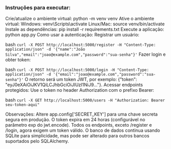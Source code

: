 ### Instruções para executar:
Crie/atualize o ambiente virtual: python -m venv venv
Ative o ambiente virtual:
Windows: venv\Scripts\activate
Linux/Mac: source venv/bin/activate
Instale as dependências: pip install -r requirements.txt
Execute a aplicação: python app.py
Como usar a autenticação:
Registrar um usuário:

bash
``curl -X POST http://localhost:5000/register -H "Content-Type: application/json" -d '{"name":"João Silva","email":"joao@example.com","password":"sua-senha"}'``
Fazer login e obter token:

bash
``curl -X POST http://localhost:5000/login -H "Content-Type: application/json" -d '{"email":"joao@example.com","password":"sua-senha"}'``
O retorno será um token JWT, por exemplo: {"token": "eyJ0eXAiOiJKV1QiLCJhbGciOiJIUzI1NiJ9..."}.
Acessar endpoints protegidos: Use o token no header Authorization com o prefixo Bearer:

bash
``curl -X GET http://localhost:5000/users -H "Authorization: Bearer seu-token-aqui"``


Observações:
Altere app.config['SECRET_KEY'] para uma chave secreta segura em produção.
O token expira em 24 horas (configurável no parâmetro exp do jwt.encode).
Todos os endpoints, exceto /register e /login, agora exigem um token válido.
O banco de dados continua usando SQLite para simplicidade, mas pode ser alterado para outros bancos suportados pelo SQLAlchemy.
